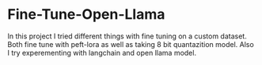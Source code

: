 # Fine-Tune-Open-Llama


In this project I tried different things with fine tuning on a custom dataset. Both fine tune with peft-lora as well as taking 8 bit quantazition model. 
Also I try experementing with langchain and open llama model. 
